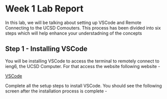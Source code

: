 # Week 1 Lab Report

In this lab, we will be talking about setting up VSCode and Remote Connecting to the UCSD Comouters. This process has been divided into six steps which will help enhance your understadning of the concepts

## Step 1 - Installing VSCode

You will be installing VSCode to access the terminal to remotely connect to ieng6, the UCSD Computer. For that access the website following website -


[VSCode](https://code.visualstudio.com/)


Complete all the setup steps to install VSCode. You should see the following screen after the installation process is complete -

